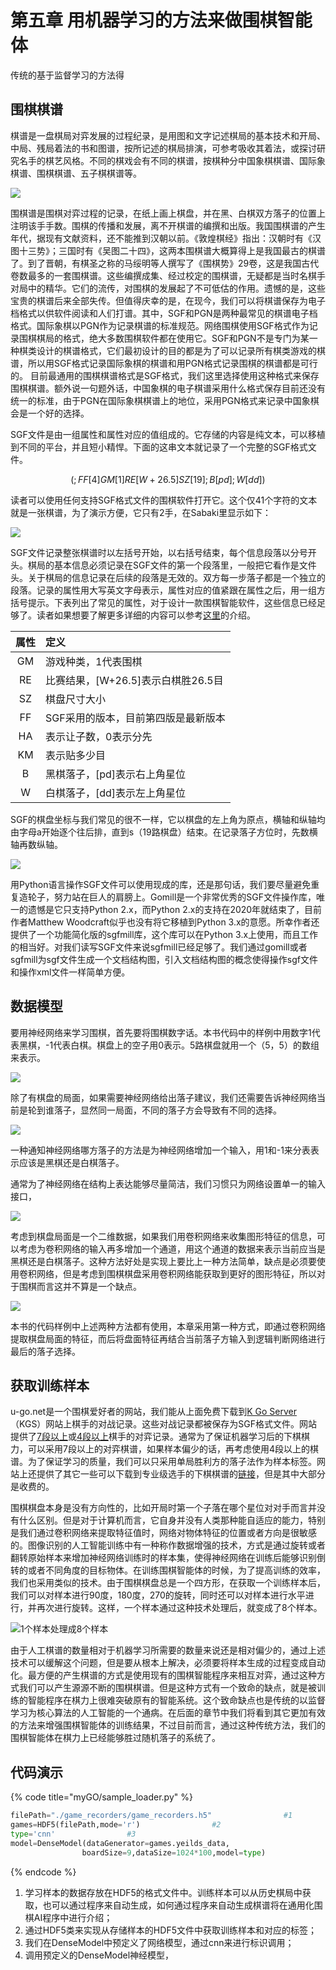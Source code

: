 # 第五章 用机器学习的方法来做围棋智能体

传统的基于监督学习的方法得

## 围棋棋谱

棋谱是一盘棋局对弈发展的过程纪录，是用图和文字记述棋局的基本技术和开局、中局、残局着法的书和图谱，按所记述的棋局排演，可参考吸收其着法，或探讨研究名手的棋艺风格。不同的棋戏会有不同的棋谱，按棋种分中国象棋棋谱、国际象棋谱、围棋棋谱、五子棋棋谱等。

![](.gitbook/assets/bu-huo-%20%281%29.png)

围棋谱是围棋对弈过程的记录，在纸上画上棋盘，并在黑、白棋双方落子的位置上注明该手手数。围棋的传播和发展，离不开棋谱的编撰和出版。我国围棋谱的产生年代，据现有文献资料，还不能推到汉朝以前。《敦煌棋经》指出：汉朝时有《汉图十三势》；三国时有《吴图二十四》，这两本围棋谱大概算得上是我国最古的棋谱了。到了晋朝，有棋圣之称的马绥明等人撰写了《围棋势》29卷，这是我国古代卷数最多的一套围棋谱。这些编撰成集、经过校定的围棋谱，无疑都是当时名棋手对局中的精华。它们的流传，对围棋的发展起了不可低估的作用。遗憾的是，这些宝贵的棋谱后来全部失传。但值得庆幸的是，在现今，我们可以将棋谱保存为电子档格式以供软件阅读和人们打谱。其中，SGF和PGN是两种最常见的棋谱电子档格式。国际象棋以PGN作为记录棋谱的标准规范。网络围棋使用SGF格式作为记录围棋棋局的格式，绝大多数围棋软件都在使用它。SGF和PGN不是专门为某一种棋类设计的棋谱格式，它们最初设计的目的都是为了可以记录所有棋类游戏的棋谱，所以用SGF格式记录国际象棋的棋谱和用PGN格式记录围棋的棋谱都是可行的。 目前最通用的围棋棋谱格式是SGF格式，我们这里选择使用这种格式来保存围棋棋谱。额外说一句题外话，中国象棋的电子棋谱采用什么格式保存目前还没有统一的标准，由于PGN在国际象棋棋谱上的地位，采用PGN格式来记录中国象棋会是一个好的选择。

SGF文件是由一组属性和属性对应的值组成的。它存储的内容是纯文本，可以移植到不同的平台，并且短小精悍。下面的这串文本就记录了一个完整的SGF格式文件。

$$
(;FF[4]GM[1]RE[W+26.5]SZ[19];B[pd];W[dd])
$$

读者可以使用任何支持SGF格式文件的围棋软件打开它。这个仅41个字符的文本就是一张棋谱，为了演示方便，它只有2手，在Sabaki里显示如下：

![](.gitbook/assets/bu-huo-.png)

SGF文件记录整张棋谱时以左括号开始，以右括号结束，每个信息段落以分号开头。棋局的基本信息必须记录在SGF文件的第一个段落里，一般把它看作是文件头。关于棋局的信息记录在后续的段落是无效的。双方每一步落子都是一个独立的段落。记录的属性用大写英文字母表示，属性对应的值紧跟在属性之后，用一组方括号提示。下表列出了常见的属性，对于设计一款围棋智能软件，这些信息已经足够了。读者如果想要了解更多详细的内容可以参考[这里](https://www.red-bean.com/sgf/user_guide/index.html)的介绍。

| 属性 | 定义 |
| :---: | :--- |
| GM | 游戏种类，1代表围棋 |
| RE | 比赛结果，\[W+26.5\]表示白棋胜26.5目 |
| SZ | 棋盘尺寸大小 |
| FF | SGF采用的版本，目前第四版是最新版本 |
| HA | 表示让子数，0表示分先 |
| KM | 表示贴多少目 |
| B | 黑棋落子，\[pd\]表示右上角星位 |
| W | 白棋落子，\[dd\]表示左上角星位 |

SGF的棋盘坐标与我们常见的很不一样，它以棋盘的左上角为原点，横轴和纵轴均由字母a开始逐个往后排，直到s（19路棋盘）结束。在记录落子方位时，先数横轴再数纵轴。

![](.gitbook/assets/ta2.gif)

用Python语言操作SGF文件可以使用现成的库，还是那句话，我们要尽量避免重复造轮子，努力站在巨人的肩膀上。Gomill是一个非常优秀的SGF文件操作库，唯一的遗憾是它只支持Python 2.x，而Python 2.x的支持在2020年就结束了，目前作者Matthew Woodcraft似乎也没有将它移植到Python 3.x的意愿。所幸作者还提供了一个功能简化版的sgfmill库，这个库可以在Python 3.x上使用，而且工作的相当好。对我们读写SGF文件来说sgfmill已经足够了。我们通过gomill或者sgfmill为sgf文件生成一个文档结构图，引入文档结构图的概念使得操作sgf文件和操作xml文件一样简单方便。

## 数据模型

要用神经网络来学习围棋，首先要将围棋数字话。本书代码中的样例中用数字1代表黑棋，-1代表白棋。棋盘上的空子用0表示。5路棋盘就用一个（5，5）的数组来表示。

![](.gitbook/assets/qipanshuzihua.svg)

除了有棋盘的局面，如果需要神经网络给出落子建议，我们还需要告诉神经网络当前是轮到谁落子，显然同一局面，不同的落子方会导致有不同的选择。



![](.gitbook/assets/luozijiany.svg)

一种通知神经网络哪方落子的方法是为神经网络增加一个输入，用1和-1来分表表示应该是黑棋还是白棋落子。

通常为了神经网络在结构上表达能够尽量简洁，我们习惯只为网络设置单一的输入接口，

![](.gitbook/assets/moxing.svg)

考虑到棋盘局面是一个二维数据，如果我们用卷积网络来收集图形特征的信息，可以考虑为卷积网络的输入再多增加一个通道，用这个通道的数据来表示当前应当是黑棋还是白棋落子。这种方法好处是实现上要比上一种方法简单，缺点是必须要使用卷积网络，但是考虑到围棋棋盘采用卷积网络能获取到更好的图形特征，所以对于围棋而言这并不算是一个缺点。

![](.gitbook/assets/lzshuju.svg)

本书的代码样例中上述两种方法都有使用，本章采用第一种方式，即通过卷积网络提取棋盘局面的特征，而后将盘面特征再结合当前落子方输入到逻辑判断网络进行最后的落子选择。

## 获取训练样本

u-go.net是一个围棋爱好者的网站，我们能从上面免费下载到[K Go Server](http://www.gokgs.com/)（KGS）网站上棋手的对战记录。这些对战记录都被保存为SGF格式文件。网站提供了[7段以上](https://u-go.net/gamerecords/)或[4段以上](https://u-go.net/gamerecords-4d/)棋手的对弈记录。通常为了保证机器学习后的下棋棋力，可以采用7段以上的对弈棋谱，如果样本偏少的话，再考虑使用4段以上的棋谱。为了保证学习的质量，我们可以只采用单局胜利方的落子法作为样本标签。网站上还提供了其它一些可以下载到专业级选手的下棋棋谱的[链接](https://www.u-go.net/links/gamerecords/)，但是其中大部分是收费的。

围棋棋盘本身是没有方向性的，比如开局时第一个子落在哪个星位对对手而言并没有什么区别。但是对于计算机而言，它自身并没有人类那种能自适应的能力，特别是我们通过卷积网络来提取特征值时，网络对物体特征的位置或者方向是很敏感的。图像识别的人工智能训练中有一种称作数据增强的技术，方式是通过旋转或者翻转原始样本来增加神经网络训练时的样本集，使得神经网络在训练后能够识别倒转的或者不同角度的目标物体。在训练围棋智能体的时候，为了提高训练的效率，我们也采用类似的技术。由于围棋棋盘总是一个四方形，在获取一个训练样本后，我们可以对样本进行90度，180度，270的旋转，同时还可以对样本进行水平进行，并再次进行旋转。这样，一个样本通过这种技术处理后，就变成了8个样本。

![1&#x4E2A;&#x6837;&#x672C;&#x5904;&#x7406;&#x6210;8&#x4E2A;&#x6837;&#x672C;](.gitbook/assets/sin%20%2812%29.svg)

由于人工棋谱的数量相对于机器学习所需要的数量来说还是相对偏少的，通过上述技术可以缓解这个问题，但是要从根本上解决，必须要将样本生成的过程变成自动化。最方便的产生棋谱的方式是使用现有的围棋智能程序来相互对弈，通过这种方式我们可以产生源源不断的围棋棋谱。但是这种方式有一个致命的缺点，就是被训练的智能程序在棋力上很难突破原有的智能系统。这个致命缺点也是传统的以监督学习为核心算法的人工智能的一个通病。在后面的章节中我们将看到其它更加有效的方法来增强围棋智能体的训练结果，不过目前而言，通过这种传统方法，我们的围棋智能体在棋力上已经能够胜过随机落子的系统了。

## 代码演示

{% code title="myGO/sample\_loader.py" %}
```python
filePath="./game_recorders/game_recorders.h5"                #1
games=HDF5(filePath,mode='r')                #2
type='cnn'                #3
model=DenseModel(dataGenerator=games.yeilds_data,
                boardSize=9,dataSize=1024*100,model=type)                #4
```
{% endcode %}

1. 学习样本的数据存放在HDF5的格式文件中。训练样本可以从历史棋局中获取，也可以通过程序来自动生成，如何通过程序来自动生成棋谱将在通用化围棋AI程序中进行介绍；
2. 通过HDF5类来实现从存储样本的HDF5文件中获取训练样本和对应的标签；
3. 我们在DenseModel中预定义了网络模型，通过cnn来进行标识调用；
4. 调用预定义的DenseModel神经模型，

